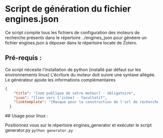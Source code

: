 # Script de génération du fichier engines.json

Ce script compile tous les fichiers de configuration des moteurs de recherche présents dans le répertoire ../engines_json pour généere un fichier engines.json à déposer dans le répertoire locate de Zotero.

## Pré-requis : 
Ce script nécesite l'installation de python (installé par défaut sur les environnements linux)
L'écriture du moteur doit suivre une syntaxe allégée. Le générateur ajoute les informations complémentaires  
```json
{
	"title": "[nom publique de votre moteur] - obligatoire", 
	"icon": "[lien vers l'icône] - facultatif",
	"linktemplate": "[Masque pour la construction de l'url de recherche - obligatoire]"
  }
```
## Usage pour linux :

Positionnez vous sur le répertoire  engines_generator et exécuter le script generator.py
`python generator.py` 
